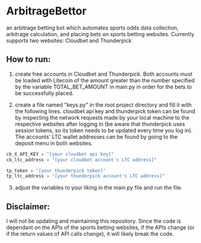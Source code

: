 # ArbitrageBettor
an arbitrage betting bot which automates sports odds data collection, arbitrage calculation, and placing bets on sports betting websites. Currently supports two websites: Cloudbet and Thunderpick
 
## How to run:

1. create free accounts in Cloudbet and Thunderpick. Both accounts must be loaded with Litecoin of the amount greater than the number specified by the variable TOTAL_BET_AMOUNT in main.py in order for the bets to be successfully placed.

2. create a file named "keys.py" in the root project directory and fill it with the following lines. cloudbet api key and thunderpick token can be found by inspecting the network requests made by your local machine to the respective websites after logging in (be aware that thunderpick uses session tokens, so its token needs to be updated every time you log in). The accounts' LTC wallet addresses can be found by going to the deposit menu in both websites.

```python
cb_X_API_KEY = "[your cloudbet api key]"
cb_ltc_address = "[your cloudbet account's LTC address]"

tp_token = "[your thunderpick token]"
tp_ltc_address = "[your thunderpick account's LTC address]"

```


3. adjust the variables to your liking in the main.py file and run the file.

## Disclaimer:

I will not be updating and maintaining this repository. Since the code is dependant on the APIs of the sports betting websites, if the APIs change (or if the return values of API calls change), it will likely break the code.

